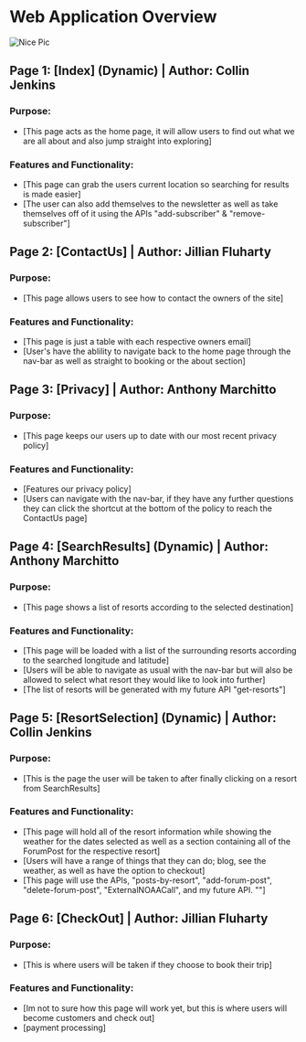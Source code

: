 # Web Application Overview
![Nice Pic](https://valutrack.com/wp-content/uploads/2023/03/isa-cybersecurity-training-2-1.jpg)

## Page 1: [Index] (Dynamic) | Author: Collin Jenkins

### Purpose:
- [This page acts as the home page, it will allow users to find out what we are all about and also jump straight into exploring]

### Features and Functionality:
- [This page can grab the users current location so searching for results is made easier]
- [The user can also add themselves to the newsletter as well as take themselves off of it using the APIs "add-subscriber" & "remove-subscriber"]

## Page 2: [ContactUs] | Author: Jillian Fluharty

### Purpose:
- [This page allows users to see how to contact the owners of the site]

### Features and Functionality:
- [This page is just a table with each respective owners email]
- [User's have the ablility to navigate back to the home page through the nav-bar as well as straight to booking or the about section]

## Page 3: [Privacy] | Author: Anthony Marchitto

### Purpose:
- [This page keeps our users up to date with our most recent privacy policy]

### Features and Functionality:
- [Features our privacy policy]
- [Users can navigate with the nav-bar, if they have any further questions they can click the shortcut at the bottom of the policy to reach the ContactUs page]


## Page 4: [SearchResults] (Dynamic) | Author: Anthony Marchitto

### Purpose:
- [This page shows a list of resorts according to the selected destination]

### Features and Functionality:
- [This page will be loaded with a list of the surrounding resorts according to the searched longitude and latitude]
- [Users will be able to navigate as usual with the nav-bar but will also be allowed to select what resort they would like to look into further]
- [The list of resorts will be generated with my future API "get-resorts"]

## Page 5: [ResortSelection] (Dynamic) | Author: Collin Jenkins

### Purpose:
- [This is the page the user will be taken to after finally clicking on a resort from SearchResults]

### Features and Functionality:
- [This page will hold all of the resort information while showing the weather for the dates selected as well as a section containing all of the ForumPost for the respective resort]
- [Users will have a range of things that they can do; blog, see the weather, as well as have the option to checkout]
- [This page will use the APIs, "posts-by-resort", "add-forum-post", "delete-forum-post", "ExternalNOAACall", and my future API. ""]

## Page 6: [CheckOut] | Author: Jillian Fluharty

### Purpose:
- [This is where users will be taken if they choose to book their trip]

### Features and Functionality:
- [Im not to sure how this page will work yet, but this is where users will become customers and check out]
- [payment processing]

